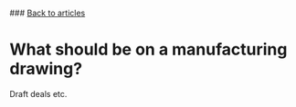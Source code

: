<br> 
### <a href="https://hvleifsson.github.io/articles">Back to articles</a>

# What should be on a manufacturing drawing?

Draft deals etc. 
